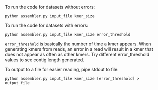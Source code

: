 To run the code for datasets without errors:

    python assembler.py input_file kmer_size

To run the code for datasets with errors:

    python assembler.py input_file kmer_size error_threshold

`error_threshold` is basically the number of time a kmer appears.
When generating kmers from reads, an error in a read will result in a kmer that does not appear as often as other kmers.
Try different error_threshold values to see contig length generated.

To output to a file for easier reading, pipe stdout to file:

    python assembler.py input_file kmer_size [error_threshold] > output_file